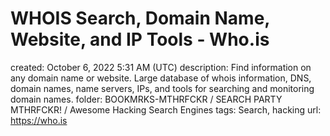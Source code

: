 # WHOIS Search, Domain Name, Website, and IP Tools - Who.is

created: October 6, 2022 5:31 AM (UTC)
description: Find information on any domain name or website. Large database of whois information, DNS, domain names, name servers, IPs, and tools for searching and monitoring domain names.
folder: BOOKMRKS-MTHRFCKR / SEARCH PARTY MTHRFCKR! / Awesome Hacking Search Engines
tags: Search, hacking
url: https://who.is